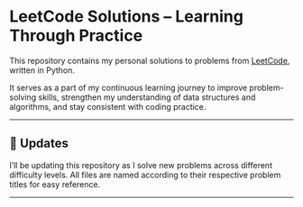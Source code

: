 # LeetCode Solutions – Learning Through Practice

This repository contains my personal solutions to problems from [LeetCode](https://leetcode.com/u/Shawkath_Muhammed/), written in Python.

It serves as a part of my continuous learning journey to improve problem-solving skills, strengthen my understanding of data structures and algorithms, and stay consistent with coding practice.

---
## 🔄 Updates

I’ll be updating this repository as I solve new problems across different difficulty levels. All files are named according to their respective problem titles for easy reference.

---
